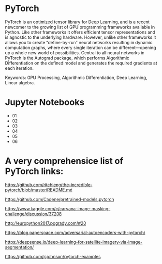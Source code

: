 
# PyTorch

PyTorch is an optimized tensor library for Deep Learning, and is a recent newcomer to the growing list of GPU programming frameworks available in Python. Like other frameworks it offers efficient tensor representations and is agnostic to the underlying hardware. However, unlike other frameworks it allows you to create “define-by-run” neural networks resulting in dynamic computation graphs, where every single iteration can be different—opening up a whole new world of possibilities. Central to all neural networks in PyTorch is the Autograd package, which performs Algorithmic Differentiation on the defined model and generates the required gradients at each iteration.

Keywords: GPU Processing, Algorithmic Differentiation, Deep Learning, Linear algebra.

# Jupyter Notebooks
- 01 
- 02 
- 03 
- 04 
- 05 
- 06 

# A very comprehensice list of PyTorch links:

https://github.com/ritchieng/the-incredible-pytorch/blob/master/README.md

https://github.com/Cadene/pretrained-models.pytorch

https://www.kaggle.com/c/carvana-image-masking-challenge/discussion/37208

http://europython2017.pogrady.com/#20


https://blog.paperspace.com/adversarial-autoencoders-with-pytorch/

https://deepsense.io/deep-learning-for-satellite-imagery-via-image-segmentation/

https://github.com/jcjohnson/pytorch-examples
